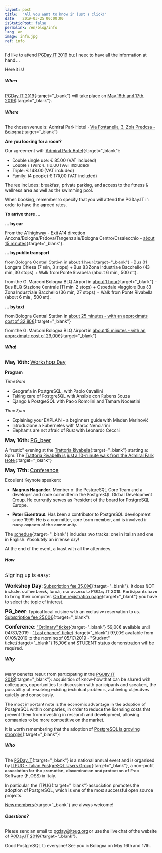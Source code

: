 ```yaml
---
layout: post
title:  "All you want to know in just a click!"
date:   2019-03-25 00:00:00
isStaticPost: false
permalink: /en/blog/info
lang: en
image: info.jpg
ref: info
---
```


I'd like to attend [PGDay.IT 2019](https://2019.pgday.it/en/) but I need to have all the information at hand ...

Here it is!

###### **When**

[PGDay.IT 2019](https://2019.pgday.it/en/){:target="_blank"} will take place on [May 16th and 17th, 2019](https://calendar.google.com/calendar/event?action=TEMPLATE&hl=it&text=PGDay.IT%202019%20-%20https%3A%2F%2F2019.pgday.it%2Fit%2F&dates=20190516%2F20190518&location=Admiral%20Park%20Hotel%20Bologna%2C%20Via%20Fontanella%2C%203%2C%2040069%20Zola%20Predosa%20BO%2C%20Italia&ctz=Europe%2FRome&details){:target="_blank"}.

###### **Where**

The chosen venue is: Admiral Park Hotel - [Via Fontanella, 3, Zola Predosa - Bologna](https://www.google.com/maps/place/Admiral+Park+Hotel+Bologna/@44.4627362,11.1992285,17z/data=!3m1!4b1!4m5!3m4!1s0x477fd7c614d54c39:0x715cf678965d2c6!8m2!3d44.4627324!4d11.2014172){:target="_blank"}

**Are you looking for a room?**

Our agreement with [Admiral Park Hotel](https://www.admiralparkhotel.com/){:target="_blank"}:

* Double single use: € 85.00 (VAT included)
* Double / Twin: € 110.00 (VAT included)
* Triple: € 148.00 (VAT included)
* Family: (4 people)  € 170,00 (VAT included)

The fee includes: breakfast, private parking, and access to the fitness & wellness area as well as the swimming pool.

When booking, remember to specify that you will attend the PGDay.IT in order to have the agreed rates.

**To arrive there ...**

**... by car**

From the A1 highway - Exit A14 direction Ancona/Bologna/Padova/Tangenziale/Bologna Centro/Casalecchio - [about 15 minutes](https://www.google.com/maps/dir/A1,+40033+Casalecchio+di+Reno+BO/Admiral+Park+Hotel+Bologna,+Via+Fontanella,+Zola+Predosa+BO/@44.4779678,11.2186876,14z/data=!3m1!4b1!4m14!4m13!1m5!1m1!1s0x477fd68728b8bfdb:0x683c1c99c8a27528!2m2!1d11.2612483!2d44.4824244!1m5!1m1!1s0x477fd7c614d54c39:0x715cf678965d2c6!2m2!1d11.2014172!2d44.4627324!3e0){:target="_blank"}.

**... by public transport**

from Bologna Central Station in [about 1 hour](https://www.google.com/maps/dir/Stazione+Bologna+Centrale,+Piazza+delle+Medaglie+d'Oro,+Bologna,+BO/Admiral+Park+Hotel+Bologna,+Via+Fontanella,+Zola+Predosa+BO/@44.4847878,11.2372874,13z/am=t/data=!3m1!4b1!4m14!4m13!1m5!1m1!1s0x477fd49ebfab350f:0xceb69b8aad3e1190!2m2!1d11.3433694!2d44.5059073!1m5!1m1!1s0x477fd7c614d54c39:0x715cf678965d2c6!2m2!1d11.2014172!2d44.4627324!3e3){:target="_blank"} - Bus 81 Longara Chiesa (7 min, 3 stops) + Bus 83 Zona Industriale Bacchello (43 min, 30 stops) + Walk from Ponte Rivabella (about 6 min , 500 mt).

from the G. Marconi Bologna BLQ Airport in [about 1 hour](https://www.google.com/maps/dir/Aeroporto+di+Bologna,+Via+del+Triumvirato,+Bologna,+BO/Admiral+Park+Hotel+Bologna,+Via+Fontanella,+Zola+Predosa+BO/@44.4986216,11.228315,13z/data=!3m1!4b1!4m14!4m13!1m5!1m1!1s0x477fd3fac047a1cb:0x5653430165f8d67b!2m2!1d11.2878593!2d44.5345216!1m5!1m1!1s0x477fd7c614d54c39:0x715cf678965d2c6!2m2!1d11.2014172!2d44.4627324!3e3){:target="_blank"} - Bus BLQ Stazione Centrale (11 min, 2 stops) + Ospedale Maggiore Bus 83 Zona Industriale Bacchello (36 min, 27 stops) + Walk from Ponte Rivabella (about 6 min , 500 mt).

**... by taxi**

from Bologna Central Station in [about 25 minutes - with an approximate cost of 32,80€](https://www.google.com/maps/dir/Stazione+Bologna+Centrale,+Piazza+delle+Medaglie+d'Oro,+Bologna,+BO/Admiral+Park+Hotel+Bologna,+Via+Fontanella,+3,+40069+Zola+Predosa+BO/@44.4979455,11.23589,13z/data=!3m1!4b1!4m14!4m13!1m5!1m1!1s0x477fd49ebfab350f:0xceb69b8aad3e1190!2m2!1d11.3433694!2d44.5059073!1m5!1m1!1s0x477fd7c614d54c39:0x715cf678965d2c6!2m2!1d11.2014172!2d44.4627324!3e0){:target="_blank"}

from the G. Marconi Bologna BLQ Airport in [about 15 minutes - with an approximate cost of 29,00€](https://www.google.com/maps/dir/Aeroporto+di+Bologna,+Via+del+Triumvirato,+Bologna,+BO/Admiral+Park+Hotel+Bologna,+Via+Fontanella,+3,+40069+Zola+Predosa+BO/@44.4986829,11.2135246,13z/data=!3m1!4b1!4m14!4m13!1m5!1m1!1s0x477fd3fac047a1cb:0x5653430165f8d67b!2m2!1d11.2878593!2d44.5345216!1m5!1m1!1s0x477fd7c614d54c39:0x715cf678965d2c6!2m2!1d11.2014172!2d44.4627324!3e0){:target="_blank"}

###### **What**

<big>**May 16th:** <a href="https://2019.pgday.it/en/workshop/" target="_blank">Workshop Day</a></big>

**Program**

*Time 9am*
* Geografia in PostgreSQL, with Paolo Cavallini
* Taking care of PostgreSQL with Ansible con Rubens Souza
* Django & PostgreSQL with Paolo Romolini and Tamara Nocentini

*Time 2pm*
* Explaining your EXPLAIN - a beginners guide with Mladen Marinović
* Introduzione a Kubernetes with Marco Nenciarini
* Elephants are not afraid of Rust with Leonardo Cecchi

<big>**May 16th:** <a href="https://2019.pgday.it/en/pgbeer/" target="_blank">PG_beer</a></big>

A “rustic” evening at the [Trattoria Rivabella](http://www.trattoriarivabella.it/){:target="_blank"} starting at 8pm. The [Trattoria Rivabella is just a 10-minute walk from the Admiral Park Hotel](https://www.google.com/maps/dir/Admiral+Park+Hotel+Bologna,+Via+Fontanella,+Zola+Predosa+BO/Trattoria+Rivabella,+Via+Gesso,+199,+40069+Zola+Predosa+BO/@44.4655494,11.1988882,17z/data=!3m1!4b1!4m14!4m13!1m5!1m1!1s0x477fd7c614d54c39:0x715cf678965d2c6!2m2!1d11.2014172!2d44.4627324!1m5!1m1!1s0x477fd7b81264ea85:0xb65e62bc7264839c!2m2!1d11.201982!2d44.468279!3e2){:target="_blank"}


<big>**May 17th:** <a href="https://2019.pgday.it/en/schedule/" target="_blank">Conference</a></big>

Excellent Keynote speakers:

* **Magnus Hagander**. Member of the PostgreSQL Core Team and a developer and code committer in the PostgreSQL Global Development Group. He currently serves as President of the board for PostgreSQL Europe.

* **Peter Eisentraut**. Has been a contributor to PostgreSQL development since 1999. He is a committer, core team member, and is involved in many aspects of the community.

The [schedule](http://2019.pgday.it/en/schedule/){:target="_blank"} includes two tracks: one in Italian and one in English. Absolutely an intense day!

At the end of the event, a toast with all the attendees.

###### **How**

<big>Signing up is easy:</big>

<big>**Workshop Day**</big>: [Subscription fee 35,00€](https://www.eventbee.com/v/pgday2019_workshop#/tickets){:target="_blank"}. It does NOT include: coffee break, lunch, nor access to PGDay.IT 2019. Participants have to bring their computer. [On the registration page](https://www.eventbee.com/v/pgday2019_workshop#/tickets){:target="_blank"} you have to select the topic of interest.

<big>**PG_beer**</big>:
Typical local cuisine with an exclusive reservation to us. [Subscription fee 25,00€](https://www.eventbee.com/v/itpug/event?eid=151678914#/tickets){:target="_blank"}.

<big>**Conference**</big>: ["Ordinary" ticket](https://www.eventbee.com/v/2019pgdayit#/tickets){:target="_blank"} 59,00€ available until 04/30/2019 - ["Last chance" ticket](https://www.eventbee.com/v/2019pgdayit#/tickets){:target="_blank"} 97,00€ available from 01/05/2019 to the morning of 05/17/2019 - ["Student" ticket](https://www.eventbee.com/v/2019pgdayit#/tickets){:target="_blank"} 15,00€ and STUDENT status demonstration will be required.

###### **Why**

Many benefits result from participating in the [PGDay.IT 2019](https://2019.pgday.it/en/){:target="_blank"}: acquisition of know-how that can be shared with colleagues, opportunities for discussion with participants and speakers, the possibility of resolving existing technical problems, achieving objectives quickly and consciously.

The most important note is the economic advantage in the adoption of PostgreSQL within companies, in order to reduce the licensing costs that prevent them from investing in research and development, allowing companies to be more competitive on the market.

It is worth remembering that the adoption of [PostgreSQL is growing strongly!](https://db-engines.com/en/ranking_trend){:target="_blank"}!

###### **Who**

The [PGDay.IT](https://www.itpug.org/pgday/){:target="_blank"} is a national annual event and is organised by [ITPUG - Italian PostgreSQL Users Group](https://www.itpug.org/){:target="_blank"}, a non-profit association for the promotion, dissemination and protection of Free Software (FLOSS) in Italy.

In particular, the [ITPUG](https://www.itpug.org/about/){:target="_blank"} association promotes the adoption of PostgreSQL, which is one of the most successful open source projects.

[New members](https://www.itpug.org/subscribe/){:target="_blank"} are always welcome!

###### **Questions?**

Please send an email to [pgday@itpug.org](mailto:pgday@itpug.org) or use the live chat of the website of [PGDay.IT 2019](https://2019.pgday.it/it/){:target="_blank"}.

Good PostgreSQL to everyone! See you in Bologna on May 16th and 17th.
